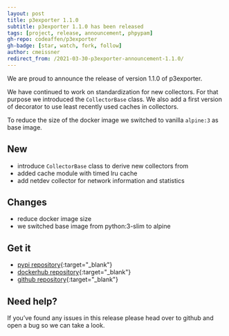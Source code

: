 ```yaml
---
layout: post
title: p3exporter 1.1.0
subtitle: p3exporter 1.1.0 has been released
tags: [project, release, announcement, phpypam]
gh-repo: codeaffen/p3exporter
gh-badge: [star, watch, fork, follow]
author: cmeissner
redirect_from: /2021-03-30-p3exporter-announcement-1.1.0/
---
```


We are proud to announce the release of version 1.1.0 of p3exporter.

We have continued to work on standardization for new collectors. For that purpose we introduced the `CollectorBase` class.
We also add a first version of decorator to use least recently used caches in collectors.

To reduce the size of the docker image we switched to vanilla `alpine:3` as base image.

## New

* introduce `CollectorBase` class to derive new collectors from
* added cache module with timed lru cache
* add netdev collector for network information and statistics

## Changes

* reduce docker image size
* we switched base image from python:3-slim to alpine

## Get it

* [pypi repository](https://pypi.org/project/p3exporter/){:target="_blank"}
* [dockerhub repository](https://hub.docker.com/r/codeaffen/p3exporter){:target="_blank"}
* [github repository](https://github.com/codeaffen/p3exporter){:target="_blank"}

## Need help?

If you’ve found any issues in this release please head over to github and open a bug so we can take a look.
